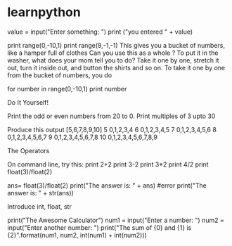 # learnpython

value = input("Enter something: ")
print ("you entered " + value)

print range(0,-10,1)
print range(9,-1,-1)
This gives you a bucket of numbers, like a hamper full of clothes
Can you use this as a whole ?
To put it in the washer, what does your mom tell you to do?
Take it one by one, stretch it out, turn it inside out, and button the shirts and so on.
To take it one by one from the bucket of numbers, you do

for number in range(0,-10,1)
  print number

Do It Yourself!

Print the odd or even numbers from 20 to 0.
Print multiples of 3 upto 30

Produce this output
[5,6,7,8,9,10]
5
0,1,2,3,4
6
0,1,2,3,4,5
7
0,1,2,3,4,5,6
8
0,1,2,3,4,5,6,7
9
0,1,2,3,4,5,6,7,8
10
0,1,2,3,4,5,6,7,8,9

The Operators

On command line, try this:
print 2+2
print 3-2
print 3*2
print 4/2
print float(3)/float(2)

ans= float(3)/float(2)
print("The answer is: " + ans)  #error
print("The answer is: " + str(ans)) 

Introduce int, float, str

print("The Awesome Calculator")
num1 = input("Enter a number: ")
num2 = input("Enter another number: ")
print("The sum of {0} and {1} is {2}".format(num1, num2, int(num1) + int(num2)))
